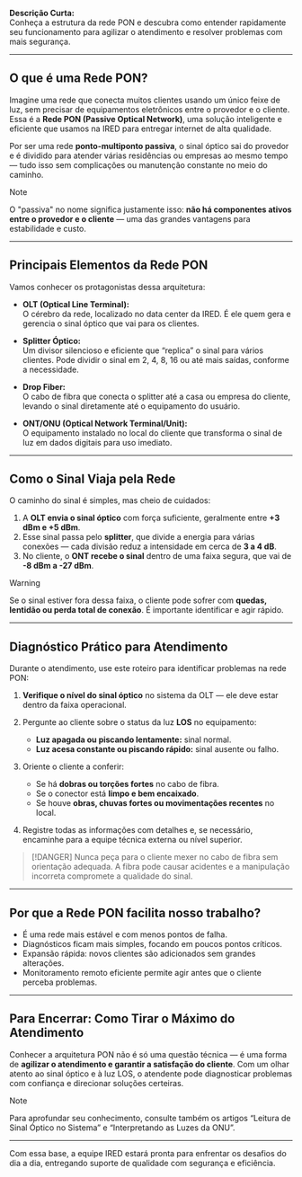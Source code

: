 
**Descrição Curta:**  
Conheça a estrutura da rede PON e descubra como entender rapidamente seu funcionamento para agilizar o atendimento e resolver problemas com mais segurança.

---

## **O que é uma Rede PON?**

Imagine uma rede que conecta muitos clientes usando um único feixe de luz, sem precisar de equipamentos eletrônicos entre o provedor e o cliente. Essa é a **Rede PON (Passive Optical Network)**, uma solução inteligente e eficiente que usamos na IRED para entregar internet de alta qualidade.

Por ser uma rede **ponto-multiponto passiva**, o sinal óptico sai do provedor e é dividido para atender várias residências ou empresas ao mesmo tempo — tudo isso sem complicações ou manutenção constante no meio do caminho.

> [!NOTE]
> O "passiva" no nome significa justamente isso: **não há componentes ativos entre o provedor e o cliente** — uma das grandes vantagens para estabilidade e custo.

---

## Principais Elementos da Rede PON

Vamos conhecer os protagonistas dessa arquitetura:

- **OLT (Optical Line Terminal):**  
  O cérebro da rede, localizado no data center da IRED. É ele quem gera e gerencia o sinal óptico que vai para os clientes.

- **Splitter Óptico:**  
  Um divisor silencioso e eficiente que “replica” o sinal para vários clientes. Pode dividir o sinal em 2, 4, 8, 16 ou até mais saídas, conforme a necessidade.

- **Drop Fiber:**  
  O cabo de fibra que conecta o splitter até a casa ou empresa do cliente, levando o sinal diretamente até o equipamento do usuário.

- **ONT/ONU (Optical Network Terminal/Unit):**  
  O equipamento instalado no local do cliente que transforma o sinal de luz em dados digitais para uso imediato.

---

## Como o Sinal Viaja pela Rede

O caminho do sinal é simples, mas cheio de cuidados:

1. A **OLT envia o sinal óptico** com força suficiente, geralmente entre **+3 dBm e +5 dBm**.
2. Esse sinal passa pelo **splitter**, que divide a energia para várias conexões — cada divisão reduz a intensidade em cerca de **3 a 4 dB**.
3. No cliente, o **ONT recebe o sinal** dentro de uma faixa segura, que vai de **-8 dBm a -27 dBm**.

> [!WARNING]
> Se o sinal estiver fora dessa faixa, o cliente pode sofrer com **quedas, lentidão ou perda total de conexão**. É importante identificar e agir rápido.

---

## Diagnóstico Prático para Atendimento

Durante o atendimento, use este roteiro para identificar problemas na rede PON:

1. **Verifique o nível do sinal óptico** no sistema da OLT — ele deve estar dentro da faixa operacional.
2. Pergunte ao cliente sobre o status da luz **LOS** no equipamento:
   - **Luz apagada ou piscando lentamente:** sinal normal.
   - **Luz acesa constante ou piscando rápido:** sinal ausente ou falho.

3. Oriente o cliente a conferir:
   - Se há **dobras ou torções fortes** no cabo de fibra.
   - Se o conector está **limpo e bem encaixado**.
   - Se houve **obras, chuvas fortes ou movimentações recentes** no local.

4. Registre todas as informações com detalhes e, se necessário, encaminhe para a equipe técnica externa ou nível superior.

> [!DANGER]
> Nunca peça para o cliente mexer no cabo de fibra sem orientação adequada. A fibra pode causar acidentes e a manipulação incorreta compromete a qualidade do sinal.

---

## Por que a Rede PON facilita nosso trabalho?

- É uma rede mais estável e com menos pontos de falha.
- Diagnósticos ficam mais simples, focando em poucos pontos críticos.
- Expansão rápida: novos clientes são adicionados sem grandes alterações.
- Monitoramento remoto eficiente permite agir antes que o cliente perceba problemas.

---

## Para Encerrar: Como Tirar o Máximo do Atendimento

Conhecer a arquitetura PON não é só uma questão técnica — é uma forma de **agilizar o atendimento e garantir a satisfação do cliente**. Com um olhar atento ao sinal óptico e à luz LOS, o atendente pode diagnosticar problemas com confiança e direcionar soluções certeiras.

> [!NOTE]
> Para aprofundar seu conhecimento, consulte também os artigos “Leitura de Sinal Óptico no Sistema” e “Interpretando as Luzes da ONU”.

---

Com essa base, a equipe IRED estará pronta para enfrentar os desafios do dia a dia, entregando suporte de qualidade com segurança e eficiência.